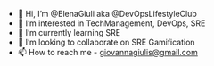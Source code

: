 - 👋 Hi, I’m @ElenaGiuli aka @DevOpsLifestyleClub
- 👀 I’m interested in TechManagement, DevOps, SRE
- 🌱 I’m currently learning SRE
- 💞️ I’m looking to collaborate on SRE Gamification
- 📫 How to reach me - giovannagiulis@gmail.com

<!---
GiovannaGiulis/GiovannaGiulis is a ✨ special ✨ repository because its `README.md` (this file) appears on your GitHub profile.
You can click the Preview link to take a look at your changes.
--->
